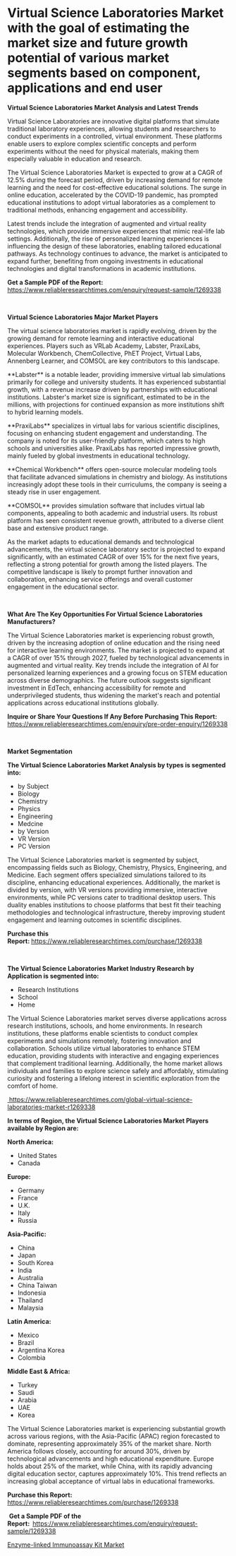 <p><h1>Virtual Science Laboratories Market with the goal of estimating the market size and future growth potential of various market segments based on component, applications and end user</h1></p><p><strong>Virtual Science Laboratories Market Analysis and Latest Trends</strong></p>
<p><p>Virtual Science Laboratories are innovative digital platforms that simulate traditional laboratory experiences, allowing students and researchers to conduct experiments in a controlled, virtual environment. These platforms enable users to explore complex scientific concepts and perform experiments without the need for physical materials, making them especially valuable in education and research.</p><p>The Virtual Science Laboratories Market is expected to grow at a CAGR of 12.5% during the forecast period, driven by increasing demand for remote learning and the need for cost-effective educational solutions. The surge in online education, accelerated by the COVID-19 pandemic, has prompted educational institutions to adopt virtual laboratories as a complement to traditional methods, enhancing engagement and accessibility.</p><p>Latest trends include the integration of augmented and virtual reality technologies, which provide immersive experiences that mimic real-life lab settings. Additionally, the rise of personalized learning experiences is influencing the design of these laboratories, enabling tailored educational pathways. As technology continues to advance, the market is anticipated to expand further, benefiting from ongoing investments in educational technologies and digital transformations in academic institutions.</p></p>
<p><strong>Get a Sample PDF of the Report:&nbsp;</strong> <a href="https://www.reliableresearchtimes.com/enquiry/request-sample/1269338?utm_campaign=2720&utm_medium=2&utm_source=Github&utm_content=ia&utm_term=24032025&utm_id=virtual-science-laboratories">https://www.reliableresearchtimes.com/enquiry/request-sample/1269338</a></p>
<p>&nbsp;</p>
<p><strong>Virtual Science Laboratories Major Market Players</strong></p>
<p><p>The virtual science laboratories market is rapidly evolving, driven by the growing demand for remote learning and interactive educational experiences. Players such as VRLab Academy, Labster, PraxiLabs, Molecular Workbench, ChemCollective, PhET Project, Virtual Labs, Annenberg Learner, and COMSOL are key contributors to this landscape.</p><p>**Labster** is a notable leader, providing immersive virtual lab simulations primarily for college and university students. It has experienced substantial growth, with a revenue increase driven by partnerships with educational institutions. Labster's market size is significant, estimated to be in the millions, with projections for continued expansion as more institutions shift to hybrid learning models.</p><p>**PraxiLabs** specializes in virtual labs for various scientific disciplines, focusing on enhancing student engagement and understanding. The company is noted for its user-friendly platform, which caters to high schools and universities alike. PraxiLabs has reported impressive growth, mainly fueled by global investments in educational technology.</p><p>**Chemical Workbench** offers open-source molecular modeling tools that facilitate advanced simulations in chemistry and biology. As institutions increasingly adopt these tools in their curriculums, the company is seeing a steady rise in user engagement.</p><p>**COMSOL** provides simulation software that includes virtual lab components, appealing to both academic and industrial users. Its robust platform has seen consistent revenue growth, attributed to a diverse client base and extensive product range.</p><p>As the market adapts to educational demands and technological advancements, the virtual science laboratory sector is projected to expand significantly, with an estimated CAGR of over 15% for the next five years, reflecting a strong potential for growth among the listed players. The competitive landscape is likely to prompt further innovation and collaboration, enhancing service offerings and overall customer engagement in the educational sector.</p></p>
<p>&nbsp;</p>
<p><strong>What Are The Key Opportunities For Virtual Science Laboratories Manufacturers?</strong></p>
<p><p>The Virtual Science Laboratories market is experiencing robust growth, driven by the increasing adoption of online education and the rising need for interactive learning environments. The market is projected to expand at a CAGR of over 15% through 2027, fueled by technological advancements in augmented and virtual reality. Key trends include the integration of AI for personalized learning experiences and a growing focus on STEM education across diverse demographics. The future outlook suggests significant investment in EdTech, enhancing accessibility for remote and underprivileged students, thus widening the market's reach and potential applications across educational institutions globally.</p></p>
<p><strong>Inquire or Share Your Questions If Any Before Purchasing This Report:</strong> <a href="https://www.reliableresearchtimes.com/enquiry/pre-order-enquiry/1269338?utm_campaign=2720&utm_medium=2&utm_source=Github&utm_content=ia&utm_term=24032025&utm_id=virtual-science-laboratories">https://www.reliableresearchtimes.com/enquiry/pre-order-enquiry/1269338</a></p>
<p>&nbsp;</p>
<p><strong>Market Segmentation</strong></p>
<p><strong>The Virtual Science Laboratories Market Analysis by types is segmented into:</strong></p>
<p><ul><li>by Subject</li><li>Biology</li><li>Chemistry</li><li>Physics</li><li>Engineering</li><li>Medcine</li><li>by Version</li><li>VR Version</li><li>PC Version</li></ul></p>
<p><p>The Virtual Science Laboratories market is segmented by subject, encompassing fields such as Biology, Chemistry, Physics, Engineering, and Medicine. Each segment offers specialized simulations tailored to its discipline, enhancing educational experiences. Additionally, the market is divided by version, with VR versions providing immersive, interactive environments, while PC versions cater to traditional desktop users. This duality enables institutions to choose platforms that best fit their teaching methodologies and technological infrastructure, thereby improving student engagement and learning outcomes in scientific disciplines.</p></p>
<p><strong>Purchase this Report:&nbsp;</strong><a href="https://www.reliableresearchtimes.com/purchase/1269338?utm_campaign=2720&utm_medium=2&utm_source=Github&utm_content=ia&utm_term=24032025&utm_id=virtual-science-laboratories">https://www.reliableresearchtimes.com/purchase/1269338</a></p>
<p>&nbsp;</p>
<p><strong>The Virtual Science Laboratories Market Industry Research by Application is segmented into:</strong></p>
<p><ul><li>Research Institutions</li><li>School</li><li>Home</li></ul></p>
<p><p>The Virtual Science Laboratories market serves diverse applications across research institutions, schools, and home environments. In research institutions, these platforms enable scientists to conduct complex experiments and simulations remotely, fostering innovation and collaboration. Schools utilize virtual laboratories to enhance STEM education, providing students with interactive and engaging experiences that complement traditional learning. Additionally, the home market allows individuals and families to explore science safely and affordably, stimulating curiosity and fostering a lifelong interest in scientific exploration from the comfort of home.</p></p>
<p><a href="https://www.reliableresearchtimes.com/global-virtual-science-laboratories-market-r1269338?utm_campaign=2720&utm_medium=2&utm_source=Github&utm_content=ia&utm_term=24032025&utm_id=virtual-science-laboratories">&nbsp;https://www.reliableresearchtimes.com/global-virtual-science-laboratories-market-r1269338</a></p>
<p><strong>In terms of Region, the Virtual Science Laboratories Market Players available by Region are:</strong></p>
<p>
    <p> <strong> North America: </strong>
        <ul>
            <li>United States</li>
            <li>Canada</li>
        </ul>
        </p> 
    <p> <strong> Europe: </strong>
        <ul>
            <li>Germany</li>
            <li>France</li>
            <li>U.K.</li>
            <li>Italy</li>
            <li>Russia</li>
        </ul>
        </p> 
    <p> <strong> Asia-Pacific: </strong>
        <ul>
            <li>China</li>
            <li>Japan</li>
            <li>South Korea</li>
            <li>India</li>
            <li>Australia</li>
            <li>China Taiwan</li>
            <li>Indonesia</li>
            <li>Thailand</li>
            <li>Malaysia</li>
        </ul>
        </p> 
    <p> <strong> Latin America: </strong>
        <ul>
            <li>Mexico</li>
            <li>Brazil</li>
            <li>Argentina Korea</li>
            <li>Colombia</li>
        </ul>
        </p> 
    <p> <strong> Middle East & Africa: </strong>
        <ul>
            <li>Turkey</li>
            <li>Saudi</li>
            <li>Arabia</li>
            <li>UAE</li>
            <li>Korea</li>
        </ul>
    </p>
    </p>
<p><p>The Virtual Science Laboratories market is experiencing substantial growth across various regions, with the Asia-Pacific (APAC) region forecasted to dominate, representing approximately 35% of the market share. North America follows closely, accounting for around 30%, driven by technological advancements and high educational expenditure. Europe holds about 25% of the market, while China, with its rapidly advancing digital education sector, captures approximately 10%. This trend reflects an increasing global acceptance of virtual labs in educational frameworks.</p></p>
<p><strong>Purchase this Report: </strong><a href="https://www.reliableresearchtimes.com/purchase/1269338?utm_campaign=2720&utm_medium=2&utm_source=Github&utm_content=ia&utm_term=24032025&utm_id=virtual-science-laboratories">https://www.reliableresearchtimes.com/purchase/1269338</a></p>
<p>&nbsp;<strong>Get a Sample PDF of the Report:&nbsp;&nbsp;</strong><a href="https://www.reliableresearchtimes.com/enquiry/request-sample/1269338?utm_campaign=2720&utm_medium=2&utm_source=Github&utm_content=ia&utm_term=24032025&utm_id=virtual-science-laboratories">https://www.reliableresearchtimes.com/enquiry/request-sample/1269338</a></p>
<p><strong></strong></p>
<p><p><a href="https://github.com/ravenecashe/Market-Research-Report-List-1/blob/main/enzyme-linked-immunoassay-kit-market.md?utm_campaign=2720&utm_medium=2&utm_source=Github&utm_content=ia&utm_term=24032025&utm_id=virtual-science-laboratories">Enzyme-linked Immunoassay Kit Market</a></p></p>